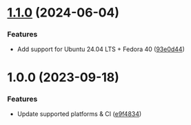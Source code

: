 # [1.1.0](https://github.com/de-it-krachten/ansible-role-mattermost_docker/compare/v1.0.0...v1.1.0) (2024-06-04)


### Features

* Add support for Ubuntu 24.04 LTS + Fedora 40 ([93e0d44](https://github.com/de-it-krachten/ansible-role-mattermost_docker/commit/93e0d44c07a5a1a5ebba7a9688daee4e3044cca0))

# 1.0.0 (2023-09-18)


### Features

* Update supported platforms & CI ([e9f4834](https://github.com/de-it-krachten/ansible-role-mattermost_docker/commit/e9f48341fdd07ca0857c14c9ead86efc598942a5))
